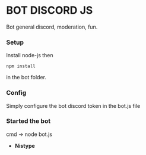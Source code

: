 # BOT DISCORD JS
Bot general discord, moderation, fun.

### Setup

Install node-js then
```
npm install 
```
in the bot folder.

### Config

Simply configure the bot discord token in the bot.js file

### Started the bot

cmd -> node bot.js



* **Nistype**

